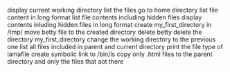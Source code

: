 display current working directory
list the files
go to home directory
list file content in long format
list file contents including hidden files
display contents inluding hidden files in long format
create my_first_directory in /tmp/
move betty file to the created directory
delete betty
delete the directory my_first_directory
change the working directory to the previous one
list all files included in parent and current directory
print the file type of iamafile
create symbolic link to /bin/ls
copy only .html files to the parent directory and only the files that aot there
